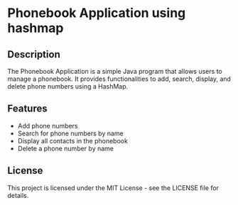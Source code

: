 # Phonebook Application using hashmap


## Description
The Phonebook Application is a simple Java program that allows users to manage a phonebook. It provides functionalities to add, search, display, and delete phone numbers using a HashMap.

## Features
- Add phone numbers
- Search for phone numbers by name
- Display all contacts in the phonebook
- Delete a phone number by name

## License
This project is licensed under the MIT License - see the LICENSE file for details.
 
